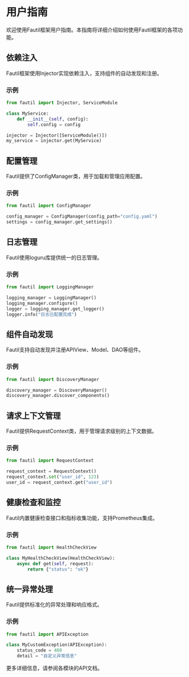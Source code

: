 # 用户指南

欢迎使用Fautil框架用户指南。本指南将详细介绍如何使用Fautil框架的各项功能。

## 依赖注入

Fautil框架使用Injector实现依赖注入，支持组件的自动发现和注册。

### 示例

```python
from fautil import Injector, ServiceModule

class MyService:
    def __init__(self, config):
        self.config = config

injector = Injector([ServiceModule()])
my_service = injector.get(MyService)
```

## 配置管理

Fautil提供了ConfigManager类，用于加载和管理应用配置。

### 示例

```python
from fautil import ConfigManager

config_manager = ConfigManager(config_path="config.yaml")
settings = config_manager.get_settings()
```

## 日志管理

Fautil使用loguru库提供统一的日志管理。

### 示例

```python
from fautil import LoggingManager

logging_manager = LoggingManager()
logging_manager.configure()
logger = logging_manager.get_logger()
logger.info("日志已配置完成")
```

## 组件自动发现

Fautil支持自动发现并注册APIView、Model、DAO等组件。

### 示例

```python
from fautil import DiscoveryManager

discovery_manager = DiscoveryManager()
discovery_manager.discover_components()
```

## 请求上下文管理

Fautil提供RequestContext类，用于管理请求级别的上下文数据。

### 示例

```python
from fautil import RequestContext

request_context = RequestContext()
request_context.set("user_id", 123)
user_id = request_context.get("user_id")
```

## 健康检查和监控

Fautil内置健康检查接口和指标收集功能，支持Prometheus集成。

### 示例

```python
from fautil import HealthCheckView

class MyHealthCheckView(HealthCheckView):
    async def get(self, request):
        return {"status": "ok"}
```

## 统一异常处理

Fautil提供标准化的异常处理和响应格式。

### 示例

```python
from fautil import APIException

class MyCustomException(APIException):
    status_code = 400
    detail = "自定义异常信息"
```

更多详细信息，请参阅各模块的API文档。 